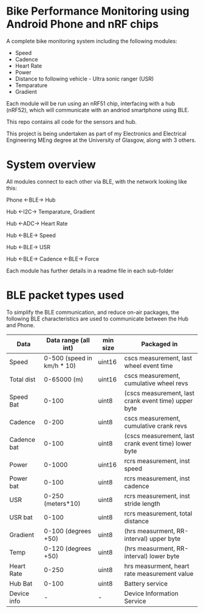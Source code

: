 # Bike Performance Monitoring using Android Phone and nRF chips

A complete bike monitoring system including the following modules:
- Speed
- Cadence
- Heart Rate
- Power
- Distance to following vehicle - Ultra sonic ranger (USR)
- Temparature
- Gradient

Each module will be run using an nRF51 chip, interfacing with a hub (nRF52), which will communicate with an andriod smartphone using BLE.

This repo contains all code for the sensors and hub.

This project is being undertaken as part of my Electronics and Electrical Engineering MEng degree at the University of Glasgow, along with 3 others.

# System overview

All modules connect to each other via BLE, with the network looking like this:

Phone   <-BLE->    Hub


Hub     <-I2C->    Temparature, Gradient

Hub     <-ADC->    Heart Rate

Hub     <-BLE->    Speed

Hub     <-BLE->    USR

Hub     <-BLE->    Cadence  <-BLE->   Force


Each module has further details in a readme file in each sub-folder

# BLE packet types used

To simplify the BLE communication, and reduce on-air packages, the following BLE characteristics
are used to communicate between the Hub and Phone.

| Data	        |Data range (all int)	        | min size	| Packaged in|
| ------------- |------------------------------ | -------   | ---------------|
| Speed	        | 0-500 (speed in km/h * 10)    | uint16	| cscs measurement, last wheel event time |
| Total dist    | 0-65000 (m)	                | uint16	| cscs measurement, cumulative wheel revs |
| Speed Bat	    | 0-100	                        | uint8	    | (cscs measurement, last crank event time) upper byte |
| Cadence	    | 0-200	                        | uint8	    | cscs measurement, cumulative crank revs |
| Cadence bat	| 0-100	                        | uint8	    | (cscs measurement, last crank event time) lower byte |
| Power	        | 0-1000	                    | uint16	| rcrs measurement, inst speed |
| Power bat	    | 0-100	                        | uint8	    | rcrs measurement, inst cadence |
| USR	        | 0-250 (meters*10)	            | uint8	    | rcrs measurement, inst stride length |
| USR bat	    | 0-100	                        | uint8	    | rcrs measurement, total distance |
| Gradient	    | 0-100 (degrees +50)	        | uint8	    | (hrs measurment, RR-interval) upper byte |
| Temp	        | 0-120 (degrees +50)	        | uint8	    | (hrs measurment, RR-interval) lower byte |
| Heart Rate	| 0-250	                        | uint8	    | hrs measurment, heart rate measurement value |
| Hub Bat	    | 0-100	                        | uint8	    | Battery service |
| Device info	| -	                            | -	        | Device Information Service |
